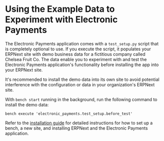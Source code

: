 # Using the Example Data to Experiment with Electronic Payments

The Electronic Payments application comes with a `test_setup.py` script that is completely optional to use. If you execute the script, it populates your ERPNext site with demo business data for a fictitious company called Chelsea Fruit Co. The data enable you to experiment with and test the Electronic Payments application's functionality before installing the app into your ERPNext site.

It's recommended to install the demo data into its own site to avoid potential interference with the configuration or data in your organization's ERPNext site.

With `bench start` running in the background, run the following command to install the demo data:

```shell
bench execute 'electronic_payments.test_setup.before_test'
```

Refer to the [installation guide](../README.md) for detailed instructions for how to set up a bench, a new site, and installing ERPNext and the Electronic Payments application.
